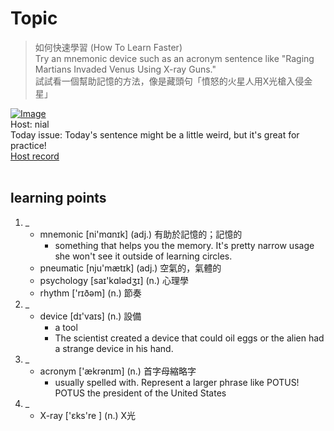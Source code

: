# Topic

> 如何快速學習 (How To Learn Faster) <br>
> Try an mnemonic device such as an acronym sentence like "Raging Martians Invaded Venus Using X-ray Guns." <br>
> 試試看一個幫助記憶的方法，像是藏頭句「憤怒的火星人用X光槍入侵金星」 <br>

[![Image](https://cdn.voicetube.com/assets/thumbnails/B9SptdjpJBQ.jpg)](https://www.youtube.com/embed/B9SptdjpJBQ?rel=0&showinfo=0&cc_load_policy=0&controls=1&autoplay=1&iv_load_policy=3&playsinline=1&wmode=transparent&start=119&end=127&enablejsapi=1&origin=https://tw.voicetube.com&widgetid=1)<br>
Host: nial
<br>Today issue: Today's sentence might be a little weird, but it's great for practice!
<br>
[Host record](https://cdn.voicetube.com/tmp/everyday_records/nial_vt_77342/2716.mp3)
<br><br>
## learning points
1. _
	* mnemonic [ni'mɑnɪk] (adj.) 有助於記憶的；記憶的
        - something that helps you the memory. It's pretty narrow usage she won't see it outside of learning circles.
	* pneumatic [nju'mætɪk] (adj.) 空氣的，氣體的
	* psychology [saɪ'kɑlədʒɪ] (n.) 心理學
	* rhythm ['rɪðəm] (n.) 節奏
2. _
	* device [dɪ'vaɪs] (n.) 設備
        - a tool
        - The scientist created a device that could oil eggs or the alien had a strange device in his hand.
3. _
	* acronym ['ækrənɪm] (n.) 首字母縮略字
        - usually spelled with. Represent a larger phrase like POTUS! POTUS the president of the United States
4. _
	* X-ray ['ɛks're ] (n.) X光

